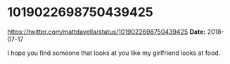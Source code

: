 # 1019022698750439425
https://twitter.com/mattdavella/status/1019022698750439425
**Date:** 2018-07-17

I hope you find someone that looks at you like my girlfriend looks at food.
